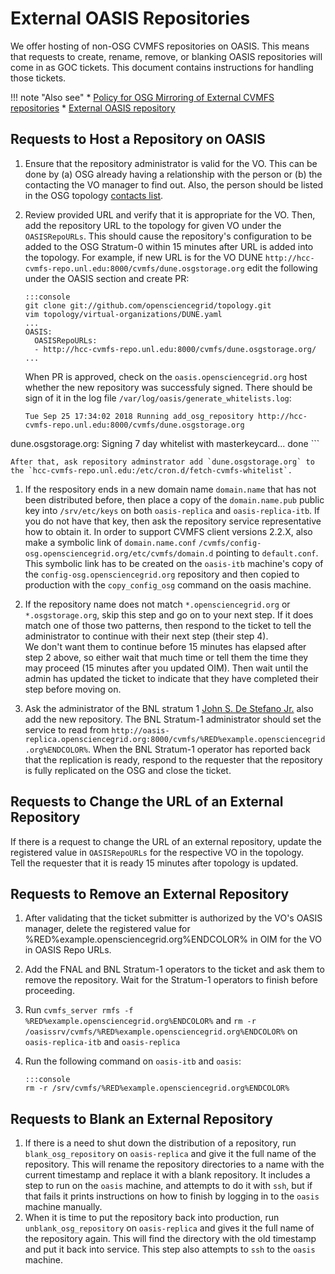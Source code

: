 External OASIS Repositories
===========================

We offer hosting of non-OSG CVMFS repositories on OASIS. This means that requests to create, rename, remove, or blanking OASIS repositories will come in as GOC tickets. This document contains instructions for handling those tickets.

!!! note "Also see"
    * [Policy for OSG Mirroring of External CVMFS repositories](https://opensciencegrid.org/technology/policy/external-oasis-repos/)
    * [External OASIS repository](https://opensciencegrid.org/docs/data/external-oasis-repos/)

Requests to Host a Repository on OASIS
--------------------------------------

1.  Ensure that the repository administrator is valid for the VO. This can be done by (a) OSG already having a
    relationship with the person or (b) the contacting the VO manager to find out. Also, the person should be
    listed in the OSG topology [contacts list](https://topology.opensciencegrid.org/contacts).

1.  Review provided URL and verify that it is appropriate for the VO. Then, add the repository URL to the topology 
    for given VO under the `OASISRepoURLs`. This should cause the repository's configuration
    to be added to the OSG Stratum-0 within 15 minutes after URL is added into the topology.
    For example, if new URL is for the VO DUNE `http://hcc-cvmfs-repo.unl.edu:8000/cvmfs/dune.osgstorage.org` 
    edit the following under the OASIS section and create PR:

        :::console
        git clone git://github.com/opensciencegrid/topology.git
        vim topology/virtual-organizations/DUNE.yaml
        ...
        OASIS:
          OASISRepoURLs:
          - http://hcc-cvmfs-repo.unl.edu:8000/cvmfs/dune.osgstorage.org/
        ...
     
    When PR is approved, check on the `oasis.opensciencegrid.org` host whether the new repository was successfuly signed.
    There should be sign of it in the log file `/var/log/oasis/generate_whitelists.log`:

    ```
    Tue Sep 25 17:34:02 2018 Running add_osg_repository http://hcc-cvmfs-repo.unl.edu:8000/cvmfs/dune.osgstorage.org
dune.osgstorage.org: Signing 7 day whitelist with masterkeycard... done
    ```

    After that, ask repository adminstrator add `dune.osgstorage.org` to the `hcc-cvmfs-repo.unl.edu:/etc/cron.d/fetch-cvmfs-whitelist`.

1.  If the respository ends in a new domain name `domain.name` that has not been distributed before, then place a copy of the
    `domain.name.pub` public key into `/srv/etc/keys` on both `oasis-replica` and
    `oasis-replica-itb`. If you do not have that key, then ask the repository service representative how to obtain it. In
    order to support CVMFS client versions 2.2.X, also make a symbolic link of `domain.name.conf`
    `/cvmfs/config-osg.opensciencegrid.org/etc/cvmfs/domain.d` pointing to `default.conf`. This symbolic link has to be
    created on the `oasis-itb` machine's copy of the `config-osg.opensciencegrid.org` repository and then copied to
    production with the `copy_config_osg` command on the oasis machine.

1.  If the repository name does not match `*.opensciencegrid.org` or `*.osgstorage.org`, skip this step and go on to your next step.
    If it does match one of those two patterns, then respond to the ticket to tell the administrator to continue with their next step (their step 4).  
    We don't want them to continue before 15 minutes has elapsed after step 2 above, so either wait that much time or tell them the time they may proceed (15 minutes after you updated OIM).
    Then wait until the admin has updated the ticket to indicate that they have completed their step before moving on. 

1.  Ask the administrator of the BNL stratum 1 [John S. De Stefano Jr.](mailto:jd@bnl.org) also add the new repository. The BNL Stratum-1 administrator
    should set the service to read from
    `http://oasis-replica.opensciencegrid.org:8000/cvmfs/%RED%example.opensciencegrid.org%ENDCOLOR%`. When the BNL
    Stratum-1 operator has reported back that the replication is ready, respond to the requester that the repository is
    fully replicated on the OSG and close the ticket.

Requests to Change the URL of an External Repository
----------------------------------------------------

If there is a request to change the URL of an external repository, update the registered value in `OASISRepoURLs` for the respective VO in the topology.  
Tell the requester that it is ready 15 minutes after topology is updated.

Requests to Remove an External Repository
-----------------------------------------

1.  After validating that the ticket submitter is authorized by the VO's OASIS manager, delete the registered value
    for %RED%example.opensciencegrid.org%ENDCOLOR% in OIM for the VO in OASIS Repo URLs.
1.  Add the FNAL and BNL Stratum-1 operators to the ticket and ask them to remove the repository. Wait for the
    Stratum-1 operators to finish before proceeding.
1.  Run `cvmfs_server rmfs -f %RED%example.opensciencegrid.org%ENDCOLOR%` and `rm -r
    /oasissrv/cvmfs/%RED%example.opensciencegrid.org%ENDCOLOR%` on `oasis-replica-itb` and `oasis-replica`
1.  Run the following command on `oasis-itb` and `oasis`:

        :::console
        rm -r /srv/cvmfs/%RED%example.opensciencegrid.org%ENDCOLOR%

Requests to Blank an External Repository
----------------------------------------

1.  If there is a need to shut down the distribution of a repository, run `blank_osg_repository` on `oasis-replica` and
    give it the full name of the repository. This will rename the repository directories to a name with the current
    timestamp and replace it with a blank repository.  It includes a step to run on the `oasis` machine, and attempts to
    do it with `ssh`, but if that fails it prints instructions on how to finish by logging in to the `oasis` machine
    manually.
2.  When it is time to put the repository back into production, run `unblank_osg_repository` on `oasis-replica` and
    gives it the full name of the repository again. This will find the directory with the old timestamp and put it back
    into service. This step also attempts to `ssh` to the `oasis` machine.
